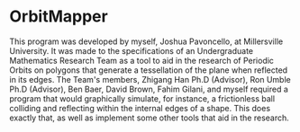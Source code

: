 OrbitMapper
===========

This program was developed by myself, Joshua Pavoncello, at Millersville University. It was made to the specifications of an Undergraduate Mathematics Research Team as a tool to aid in the research of Periodic Orbits on polygons that generate a tessellation of the plane when reflected in its edges. The Team's members, Zhigang Han Ph.D (Advisor), Ron Umble Ph.D (Advisor), Ben Baer, David Brown, Fahim Gilani, and myself required a program that would graphically simulate, for instance, a frictionless ball colliding and reflecting within the internal edges of a shape. This does exactly that, as well as implement some other tools that aid in the research.
